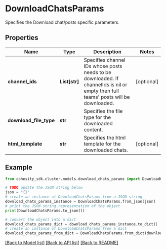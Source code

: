 # DownloadChatsParams

Specifies the Download chat/posts specific parameters.

## Properties

Name | Type | Description | Notes
------------ | ------------- | ------------- | -------------
**channel_ids** | **List[str]** | Specifies channel IDs whose posts needs to be downloaded. If channelIds is nil or empty then full teams&#39; posts will be downloaded. | [optional] 
**download_file_type** | **str** | Specifies the file type for the downloaded content. | 
**html_template** | **str** | Specifies the html template for the downloaded chats. | [optional] 

## Example

```python
from cohesity_sdk.cluster.models.download_chats_params import DownloadChatsParams

# TODO update the JSON string below
json = "{}"
# create an instance of DownloadChatsParams from a JSON string
download_chats_params_instance = DownloadChatsParams.from_json(json)
# print the JSON string representation of the object
print(DownloadChatsParams.to_json())

# convert the object into a dict
download_chats_params_dict = download_chats_params_instance.to_dict()
# create an instance of DownloadChatsParams from a dict
download_chats_params_from_dict = DownloadChatsParams.from_dict(download_chats_params_dict)
```
[[Back to Model list]](../README.md#documentation-for-models) [[Back to API list]](../README.md#documentation-for-api-endpoints) [[Back to README]](../README.md)



